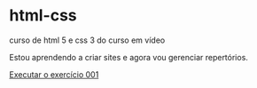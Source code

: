 # html-css
curso de html 5 e css 3 do curso em vídeo

Estou aprendendo a criar sites e agora vou gerenciar repertórios.

<a href="https://pamelatcorrea.github.io/html-css/exercicios/ex001/index.html">Executar o exercício 001</a>